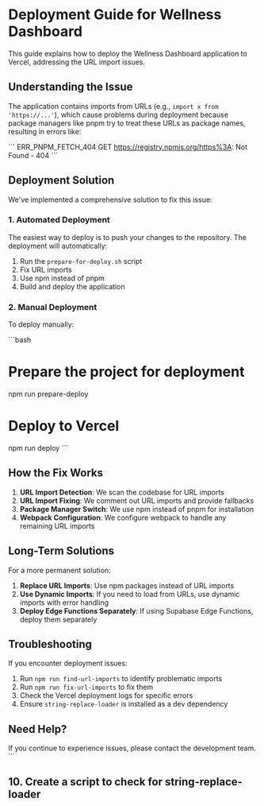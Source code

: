 # Deployment Guide for Wellness Dashboard

This guide explains how to deploy the Wellness Dashboard application to Vercel, addressing the URL import issues.

## Understanding the Issue

The application contains imports from URLs (e.g., `import x from 'https://...'`), which cause problems during deployment because package managers like pnpm try to treat these URLs as package names, resulting in errors like:

\`\`\`
ERR_PNPM_FETCH_404 GET https://registry.npmjs.org/https%3A: Not Found - 404
\`\`\`

## Deployment Solution

We've implemented a comprehensive solution to fix this issue:

### 1. Automated Deployment

The easiest way to deploy is to push your changes to the repository. The deployment will automatically:

1. Run the `prepare-for-deploy.sh` script
2. Fix URL imports
3. Use npm instead of pnpm
4. Build and deploy the application

### 2. Manual Deployment

To deploy manually:

\`\`\`bash
# Prepare the project for deployment
npm run prepare-deploy

# Deploy to Vercel
npm run deploy
\`\`\`

## How the Fix Works

1. **URL Import Detection**: We scan the codebase for URL imports
2. **URL Import Fixing**: We comment out URL imports and provide fallbacks
3. **Package Manager Switch**: We use npm instead of pnpm for installation
4. **Webpack Configuration**: We configure webpack to handle any remaining URL imports

## Long-Term Solutions

For a more permanent solution:

1. **Replace URL Imports**: Use npm packages instead of URL imports
2. **Use Dynamic Imports**: If you need to load from URLs, use dynamic imports with error handling
3. **Deploy Edge Functions Separately**: If using Supabase Edge Functions, deploy them separately

## Troubleshooting

If you encounter deployment issues:

1. Run `npm run find-url-imports` to identify problematic imports
2. Run `npm run fix-url-imports` to fix them
3. Check the Vercel deployment logs for specific errors
4. Ensure `string-replace-loader` is installed as a dev dependency

## Need Help?

If you continue to experience issues, please contact the development team.
\`\`\`

## 10. Create a script to check for string-replace-loader
